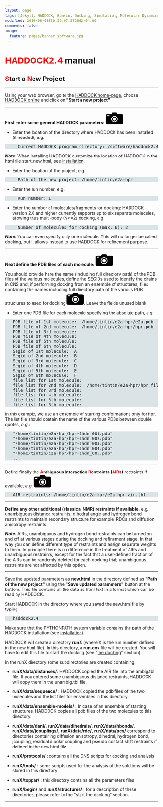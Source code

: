 ```yaml
---
layout: page
tags: [Jekyll, HADDOCK, Bonvin, Docking, Simulation, Molecular Dynamics, Structural Biology, Computational Biology, Modelling, Protein Structure]
modified: 2014-08-08T20:53:07.573882-04:00
comments: false
image:
  feature: pages/banner_software.jpg
---
```


# <font color="RED">HADDOCK2.4</font> manual

## <font color="RED">S</font>tart a <font color="RED">N</font>ew <font scolor="RED">P</font>roject

* * *

Using your web browser, go to the [HADDOCK home-page](/software/haddock2.4), choose [HADDOCK online](/software/haddock2.4/haddock-start/) and click on **"Start a new project"**  

* * *

**First enter some general HADDOCK parameters:** [![(screenshot)](/software/haddock2.4/camera.png)](/software/haddock2.4/haddock_setup.png)  

*   Enter the location of the directory where HADDOCK has been installed (if needed), e.g.

<pre style="background-color:#DAE4E7">
     Current HADDOCK program directory: /software/haddock2.4
</pre>

**_Note:_**  When installing HADDOCK customize the location of HADDOCK in the html file start_new.html, see [installation](/software/haddock2.4/installation).

*   Enter the location of the project, e.g.

<pre style="background-color:#DAE4E7">
     Path of the new project: /home/tintin/e2a-hpr
</pre>

*   Enter the run number, e.g.

<pre style="background-color:#DAE4E7">
     Run number: 1
</pre>

*   Enter the number of molecules/fragments for docking: HADDOCK version 2.0 and higher currently supports up to six separate molecules, allowing thus multi-body (N>=2) docking, e.g.

<pre style="background-color:#DAE4E7">
     Number of molecules for docking (max. 6): 2
</pre>

**_Note:_** You can even specify only one molecule. This will no longer be called docking, but it allows instead to use HADDOCK for refinement purpose.

* * *

**Next define the PDB files of each molecule:** [![(screenshot)](/software/haddock2.4/camera.png)](/software/haddock2.4/setup_pdbs.png)  

You should provide here the name (including full directory path) of the PDB files of the various molecules, define the SEGIDs used to identify the chains in CNS and, if performing docking from an ensemble of structures, files containing the names including full directory path of the various PDB structures to used for docking [![(screenshot)](/software/haddock2.4/camera.png)](/software/haddock2.4/setup_listfiles.png). Leave the fields unused blank.  

*   Enter one PDB file for each molecule specifying the absolute path, _e.g._

<pre style="background-color:#DAE4E7">
   PDB file of 1st molecule:  /home/tintin/e2a-hpr/e2a.pdb
   PDB file of 2nd molecule:  /home/tintin/e2a-hpr/hpr.pdb
   PDB file of 3rd molecule:  
   PDB file of 4th molecule:  
   PDB file of 5th molecule:  
   PDB file of 6th molecule:  
   Segid of 1st molecule:  A
   Segid of 2nd molecule:  B
   Segid of 3rd molecule:  C
   Segid of 4th molecule:  D
   Segid of 5th molecule:  E
   Segid of 6th molecule:  F
   file list for 1st molecule:
   file list for 2nd molecule:  /home/tintin/e2a-hpr/hpr_file.list
   file list for 3rd molecule:
   file list for 4th molecule:
   file list for 5th molecule:
   file list for 6th molecule:
</pre>

In this example, we use an ensemble of starting conformations only for hpr. The list file should contain the name of the various PDBs between double quotes, _e.g._:  

<pre style="background-color:#DAE4E7">   "/home/tintin/e2a-hpr/hpr-1hdn_001.pdb"
   "/home/tintin/e2a-hpr/hpr-1hdn_002.pdb"
   "/home/tintin/e2a-hpr/hpr-1hdn_003.pdb"
   "/home/tintin/e2a-hpr/hpr-1hdn_004.pdb"
   "/home/tintin/e2a-hpr/hpr-1hdn_005.pdb"
   ...
</pre>

* * *

Define finally the **<font color="RED">A</font>mbiguous <font color="RED">I</font>nteraction <font color="RED">R</font>estraints (<font color="RED">AIR</font>s)** restraints if available, _e.g._ [![(screenshot)](/software/haddock2.4/camera.png)](/software/haddock2.4/setup_restraints.png)  

<pre style="background-color:#DAE4E7">
   AIR restraints: /home/tintin/e2a-hpr/e2a-hpr_air.tbl
</pre>

* * *

**Define any other additional (classical NMR) restraints if available**, e.g. unambiguous distance restraints, dihedral angle and hydrogen bond restraints to maintain secondary structure for example, RDCs and diffusion anisotropy restraints.  

**_Note:_** AIRs, unambiguous and hydrogen bond restraints can be turned on and off at various stages during the docking and refinement stage. In that way you can define different type of restraints and assign separate weights to them. In principle there is no difference in the treatment of AIRs and unambiguous restraints, except for the fact that a user-defined fraction of the AIRs can be randomly deleted for each docking trial; unambiguous restraints are not affected by this option.  

* * *

Save the updated parameters as **new.html** in the directory defined as **"Path of the new project"** using the **"Save updated parameters"** button at the bottom. This file contains all the data as html text in a format which can be read by HADDOCK.  

Start HADDOCK in the directory where you saved the new.html file by typing

<pre style="background-color:#DAE4E7">   haddock2.4
</pre>

Make sure that the PYTHONPATH system variable contains the path of the HADDOCK installation (see [installation](/software/haddock2.4/installation)).  

HADDOCK will create a directory **runX** (where X is the run number defined in the new.html file). In this directory, a **run.cns** file will be created. You will have to edit this file to start the docking (see "[the docking](/software/haddock2.4/docking)" section).  

In the runX directory some subdirectories are created containing:

*   **runX/data/distances/**: HADDOCK copied the AIR file into the ambig.tbl file. If you entered some unambiguous distance restraints, HADDOCK will copy them in the unambig.tbl file.

*   **runX/data/sequence/** : HADDOCK copied the pdb files of the two molecules and the list files for ensembles in this directory.

*   **runX/data/ensemble-models/** : In case of an ensemble of starting structures, HADDOCK copies all pdb files of the two molecules to this directory.

*   **runX/data/dani/**, **runX/data/dihedrals/**, **runX/data/hbonds/**, **runX/data/jcouplings/**, **runX/data/rdc/**, **runX/data/pcs/** correspond to directories containing diffusion anisotropy, dihedral, hydrogen bond, jcoupling, residual dipolar coupling and pseudo contact shift restraints if defined in the new.html file.

*   **runX/protocols/** : contains all the CNS scripts for docking and analysis

*   **runX/tools/** : some scripts used for the analysis of the solutions will be stored in this directory

*   **runX/toppar/** : this directory contains all the parameters files

*   **runX/begin/** and **runX/structures/** : for a description of these directories, please refer to the "start the docking" section.

* * *
